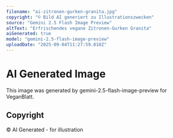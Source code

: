 ```yaml
---
filename: "ai-zitronen-gurken-granita.jpg"
copyright: "© Bild AI generiert zu Illustrationszwecken"
source: "Gemini 2.5 Flash Image Preview"
altText: "Erfrischendes vegane Zitronen-Gurken Granita"
aiGenerated: true
model: "gemini-2.5-flash-image-preview"
uploadDate: "2025-09-04T11:27:59.010Z"
---
```


# AI Generated Image

This image was generated by gemini-2.5-flash-image-preview for VeganBlatt.

## Copyright
© AI Generated - for illustration
